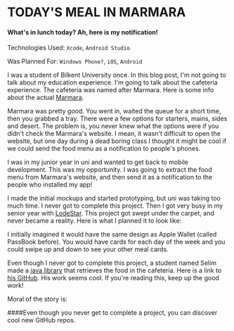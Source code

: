 # TODAY'S MEAL IN MARMARA

#### What's in lunch today? Ah, here is my notification!

Technologies Used: `Xcode`, `Android Studio`

Was Planned For: `Windows Phone?`, `iOS`, `Android`

I was a student of Bilkent University once. In this blog post, I'm not
going to talk about my education experience. I'm going to talk about the cafeteria
experience. The cafeteria was named after Marmara. Here is some info about the actual [Marmara](https://en.wikipedia.org/wiki/Marmara_Region).

Marmara was pretty good. You went in, waited the queue for a short
time, then you grabbed a tray. There were a few options
for starters, mains, sides and desert. The problem is, you never knew what the
options were if you didn't check the Marmara's website. I mean, it wasn't
difficult to open the website, but one day during a dead boring class I thought
it might be cool if we could send the food menu as a notification to people's
phones.

I was in my junior year in uni and wanted to get back to mobile development.
This was my opportunity. I was going to extract the food menu from Marmara's website,
and then send it as a notification to the people who installed my app!

I made the initial mockups and started prototyping, but uni was taking too much time. I never got
to complete this project. Then I got very busy in my senior year with [LodeStar](lodestarapp.com).
This project got swept under the carpet, and never became a reality. Here is what I planned it to look like:

 <ImageCarousel folder="marmara" images="marmaraMockup"/>
 
I initially imagined it would have the same design as Apple Wallet (called PassBook before). You
would have cards for each day of the week and you could swipe up and down to see your other meal cards.

Even though I never got to complete this project, a student named Selim
made a [java library](https://github.com/selimfirat/bilkent-meals-api) that 
retrieves the food in the cafeteria. Here is a link to [his GitHub](https://github.com/selimfirat).
His work seems cool. If you're reading this, keep up the good work!

Moral of the story is:

####Even though you never get to complete a project, you can discover cool new GitHub repos.